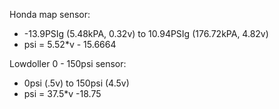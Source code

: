 Honda map sensor:

* -13.9PSIg (5.48kPA, 0.32v) to 10.94PSIg (176.72kPA, 4.82v)
* psi = 5.52*v - 15.6664

Lowdoller 0 - 150psi sensor:

* 0psi (.5v) to 150psi (4.5v)
* psi = 37.5*v -18.75
